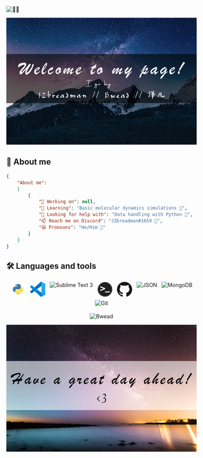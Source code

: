![🙍‍♂️](https://visitor-badge.laobi.icu/badge?page_id=JZbreadman.JZbreadman) 

<p align="center">  
<img src= "https://github.com/JZbreadman/JZbreadman/blob/main/header.png?raw=true">

## :bust_in_silhouette: About me 
```json
{
    "About me":
    [
        {
            "🔭 Working on": null,
            "🌱 Learning": "Basic molecular dynamics simulations 📅",
            "🤔 Looking for help with": "Data handling with Python 🐍",
            "📫 Reach me on Discord": "JZbreadman#1659 📡",
            "😄 Pronouns": "He/Him 👻"
        }
    ]
}
```

## 🛠 Languages and tools
<p align="center">
<img src="https://raw.githubusercontent.com/github/explore/80688e429a7d4ef2fca1e82350fe8e3517d3494d/topics/python/python.png" alt="Python" height="40" style="vertical-align:top; margin:4px">
<img src="https://raw.githubusercontent.com/github/explore/80688e429a7d4ef2fca1e82350fe8e3517d3494d/topics/visual-studio-code/visual-studio-code.png" alt="VS Code" height="40" style="vertical-align:top; margin:4px">
<img src="https://cdn.discordapp.com/attachments/816583823356985394/818392907983224941/sublime-text.png" alt="Sublime Text 3" height="40" style="vertical-align:top; margin:4px">
<img src="https://raw.githubusercontent.com/github/explore/80688e429a7d4ef2fca1e82350fe8e3517d3494d/topics/terminal/terminal.png" alt="Terminal" height="40" style="vertical-align:top; margin:4px">
<img src="https://raw.githubusercontent.com/github/explore/78df643247d429f6cc873026c0622819ad797942/topics/github/github.png" alt="Github" height="40" style="vertical-align:top; margin:4px">
<img src="https://cdn.discordapp.com/attachments/816583823356985394/818693340567568384/1200px-JSON_vector_logo.png" alt="JSON" height="40" style="vertical-align:top; margin:4px">
<img src="https://cdn.discordapp.com/attachments/816583823356985394/818391982569029662/mdb.png" alt="MongoDB" height="40" style="vertical-align:top; margin:4px">
<img src="https://cdn.discordapp.com/attachments/765772207796256778/841237469558865920/Git-Icon-1788C.png" alt="Git" height="40" style="vertical-align:top; margin:4px">
<p align="center">
  <img src="https://github-readme-stats.vercel.app/api?username=JZbreadman&show_icons=true&locale=en&theme=dark&layout=compact" alt="Bwead"/>

<p align="center"> 
<img src= "https://github.com/JZbreadman/JZbreadman/blob/main/footer.png?raw=true">
